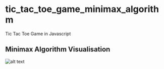# tic_tac_toe_game_minimax_algorithm
Tic Tac Toe Game in Javascript

## Minimax Algorithm Visualisation
![alt text](https://github.com/GeorgeSeif/Tic-Tac-Toe-AI/blob/master/minimax_vis.png)
